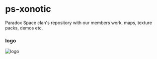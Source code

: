 ps-xonotic
==========

Paradox Space clan's repository with our members work, maps, texture packs, demos etc. 

### logo
![logo](http://ubuntuone.com/7e9RlcB9SfK5Keg05ccl9e)
